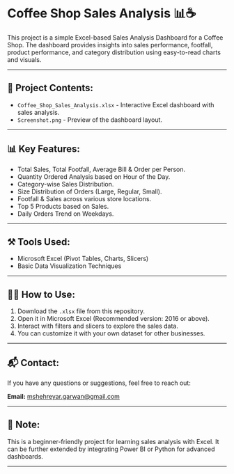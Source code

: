 # Coffee Shop Sales Analysis 📊☕

This project is a simple Excel-based Sales Analysis Dashboard for a Coffee Shop. The dashboard provides insights into sales performance, footfall, product performance, and category distribution using easy-to-read charts and visuals.

---

## 📁 Project Contents:

- `Coffee_Shop_Sales_Analysis.xlsx` - Interactive Excel dashboard with sales analysis.
- `Screenshot.png` - Preview of the dashboard layout.
  
---

## 📊 **Key Features:**

- Total Sales, Total Footfall, Average Bill & Order per Person.
- Quantity Ordered Analysis based on Hour of the Day.
- Category-wise Sales Distribution.
- Size Distribution of Orders (Large, Regular, Small).
- Footfall & Sales across various store locations.
- Top 5 Products based on Sales.
- Daily Orders Trend on Weekdays.

---

## ⚒ **Tools Used:**

- Microsoft Excel (Pivot Tables, Charts, Slicers)
- Basic Data Visualization Techniques

---

## 👨‍💻 **How to Use:**

1. Download the `.xlsx` file from this repository.
2. Open it in Microsoft Excel (Recommended version: 2016 or above).
3. Interact with filters and slicers to explore the sales data.
4. You can customize it with your own dataset for other businesses.

---

## 📬 **Contact:**

If you have any questions or suggestions, feel free to reach out:

**Email:** [mshehreyar.garwan@gmail.com](mailto:mshehreyar.garwan@gmail.com)

---

## 📢 **Note:**

This is a beginner-friendly project for learning sales analysis with Excel. It can be further extended by integrating Power BI or Python for advanced dashboards.

---

